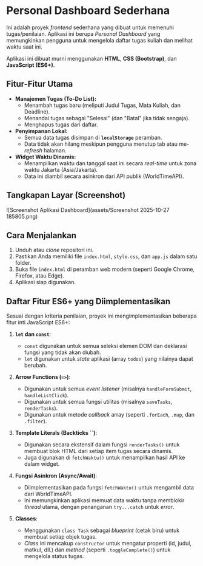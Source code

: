 # Personal Dashboard Sederhana

Ini adalah proyek *frontend* sederhana yang dibuat untuk memenuhi tugas/penilaian. Aplikasi ini berupa *Personal Dashboard* yang memungkinkan pengguna untuk mengelola daftar tugas kuliah dan melihat waktu saat ini.

Aplikasi ini dibuat murni menggunakan **HTML**, **CSS (Bootstrap)**, dan **JavaScript (ES6+)**.

## Fitur-Fitur Utama

* **Manajemen Tugas (To-Do List):**
    * Menambah tugas baru (meliputi Judul Tugas, Mata Kuliah, dan Deadline).
    * Menandai tugas sebagai "Selesai" (dan "Batal" jika tidak sengaja).
    * Menghapus tugas dari daftar.
* **Penyimpanan Lokal:**
    * Semua data tugas disimpan di **`localStorage`** peramban.
    * Data tidak akan hilang meskipun pengguna menutup tab atau me-*refresh* halaman.
* **Widget Waktu Dinamis:**
    * Menampilkan waktu dan tanggal saat ini secara *real-time* untuk zona waktu Jakarta (Asia/Jakarta).
    * Data ini diambil secara asinkron dari API publik (WorldTimeAPI).

## Tangkapan Layar (Screenshot)

![Screenshot Aplikasi Dashboard](assets/Screenshot 2025-10-27 185805.png)

## Cara Menjalankan

1.  Unduh atau *clone* repositori ini.
2.  Pastikan Anda memiliki file `index.html`, `style.css`, dan `app.js` dalam satu folder.
3.  Buka file `index.html` di peramban web modern (seperti Google Chrome, Firefox, atau Edge).
4.  Aplikasi siap digunakan.

## Daftar Fitur ES6+ yang Diimplementasikan

Sesuai dengan kriteria penilaian, proyek ini mengimplementasikan beberapa fitur inti JavaScript ES6+:

1.  **`let` dan `const`**:
    * `const` digunakan untuk semua seleksi elemen DOM dan deklarasi fungsi yang tidak akan diubah.
    * `let` digunakan untuk *state* aplikasi (array `todos`) yang nilainya dapat berubah.

2.  **Arrow Functions (`=>`)**:
    * Digunakan untuk semua *event listener* (misalnya `handleFormSubmit`, `handleListClick`).
    * Digunakan untuk semua fungsi utilitas (misalnya `saveTasks`, `renderTasks`).
    * Digunakan untuk metode *callback* array (seperti `.forEach`, `.map`, dan `.filter`).

3.  **Template Literals (Backticks ``)**:
    * Digunakan secara ekstensif dalam fungsi `renderTasks()` untuk membuat blok HTML dari setiap item tugas secara dinamis.
    * Juga digunakan di `fetchWaktu()` untuk menampilkan hasil API ke dalam widget.

4.  **Fungsi Asinkron (Async/Await)**:
    * Diimplementasikan pada fungsi `fetchWaktu()` untuk mengambil data dari WorldTimeAPI.
    * Ini memungkinkan aplikasi memuat data waktu tanpa memblokir *thread* utama, dengan penanganan `try...catch` untuk *error*.

5.  **Classes**:
    * Menggunakan `class Task` sebagai *blueprint* (cetak biru) untuk membuat setiap objek tugas.
    * *Class* ini mencakup `constructor` untuk mengatur properti (id, judul, matkul, dll.) dan *method* (seperti `.toggleComplete()`) untuk mengelola status tugas.